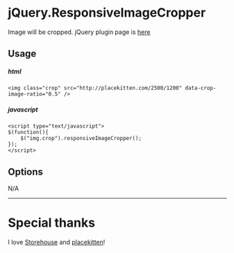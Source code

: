 jQuery.ResponsiveImageCropper
===========================

Image will be cropped. jQuery plugin page is [here](http://plugins.jquery.com/responsiveimagecropper/)


Usage
------

##### html
    <img class="crop" src="http://placekitten.com/2500/1200" data-crop-image-ratio="0.5" />

##### javascript

    <script type="text/javascript">
    $(function(){
        $("img.crop").responsiveImageCropper();
    });
    </script>


Options
--------

N/A

---

Special thanks
===============
I love [Storehouse](https://www.storehouse.co/) and [placekitten](http://placekitten.com/)!

